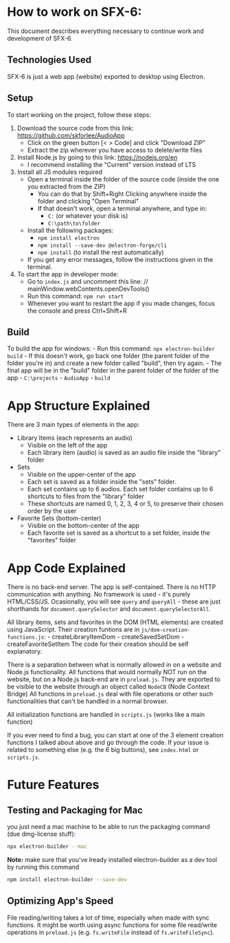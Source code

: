 # How to work on SFX-6:

This document describes everything necessary to continue work and development of SFX-6.

## Technologies Used

SFX-6 is just a web app (website) exported to desktop using Electron.

## Setup

To start working on the project, follow these steps:

1. Download the source code from this link: https://github.com/skforlee/AudioApp
   - Click on the green button [< > Code] and click "Download ZIP"
   - Extract the zip wherever you have access to delete/write files
2. Install Node.js by going to this link: https://nodejs.org/en
   - I recommend installing the "Current" version instead of LTS
3. Install all JS modules required
   - Open a terminal inside the folder of the source code (inside the one you extracted from the ZIP)
     - You can do that by Shift+Right Clicking anywhere inside the folder and clicking "Open Terminal"
     - If that doesn't work, open a terminal anywhere, and type in:
       - `C:` (or whatever your disk is)
       - `C:\path\to\folder`
   - Install the following packages:
     - `npm install electron`
     - `npm install --save-dev @electron-forge/cli`
     - `npm install` (to install the rest automatically)
   - If you get any error messages, follow the instructions given in the terminal.
4. To start the app in developer mode:
   - Go to `index.js` and uncomment this line: // mainWindow.webContents.openDevTools()
   - Run this command: `npm run start`
   - Whenever you want to restart the app if you made changes, focus the console and press Ctrl+Shift+R

## Build

To build the app for windows: - Run this command: `npx electron-builder build` - If this doesn't work, go back one folder (the parent folder of the folder you're in) and create a new folder called "build", then try again. - The final app will be in the "build" folder in the parent folder of the folder of the app - `C:\projects` - `AudioApp` - `build`

# App Structure Explained

There are 3 main types of elements in the app:

- Library Items (each represents an audio)
  - Visible on the left of the app
  - Each library item (audio) is saved as an audio file inside the "library" folder
- Sets
  - Visible on the upper-center of the app
  - Each set is saved as a folder inside the "sets" folder.
  - Each set contains up to 6 audios. Each set folder contains up to 6 shortcuts to files from the "library" folder
  - These shortcuts are named 0, 1, 2, 3, 4 or 5, to preserve their chosen order by the user
- Favorite Sets (bottom-center)
  - Visible on the bottom-center of the app
  - Each favorite set is saved as a shortcut to a set folder, inside the "favorites" folder

# App Code Explained

There is no back-end server. The app is self-contained.
There is no HTTP communication with anything.
No framework is used - it's purely HTML/CSS/JS.
Ocasionally, you will see `query` and `queryAll` - these are just shorthands for `document.querySelector` and `document.querySelectorAll`.

All library items, sets and favorites in the DOM (HTML elements) are created using JavaScript.
Their creation funtions are in `js/dom-creation-functions.js`: - createLibraryItemDom - createSavedSetDom - createFavoriteSetItem
The code for their creation should be self explanatory.

There is a separation between what is normally allowed in on a website and Node.js functionality.
All functions that would normally NOT run on the website, but on a Node.js back-end are in `preload.js`.
They are exported to be visible to the website through an object called `NodeCB` (Node Context Bridge)
All functions in `preload.js` deal with file operations or other such functionalities that can't be handled in a normal browser.

All initialization functions are handled in `scripts.js` (works like a main function)

If you ever need to find a bug, you can start at one of the 3 element creation functions I talked about above and go through the code.
If your issue is related to something else (e.g. the 6 big buttons), see `index.html` or `scripts.js`.

# Future Features

## Testing and Packaging for Mac

you just need a mac machine to be able to run the packaging command (due dmg-license stuff):

```bash
npx electron-builder --mac
```

**Note:** make sure that you've lready installed electron-builder as a dev tool by running this command

```bash
npm install electron-builder --save-dev
```

## Optimizing App's Speed

File reading/writing takes a lot of time, especially when made with sync functions.
It might be worth using async functions for some file read/write operations in `preload.js` (e.g. `fs.writeFile` instead of `fs.writeFileSync`).
